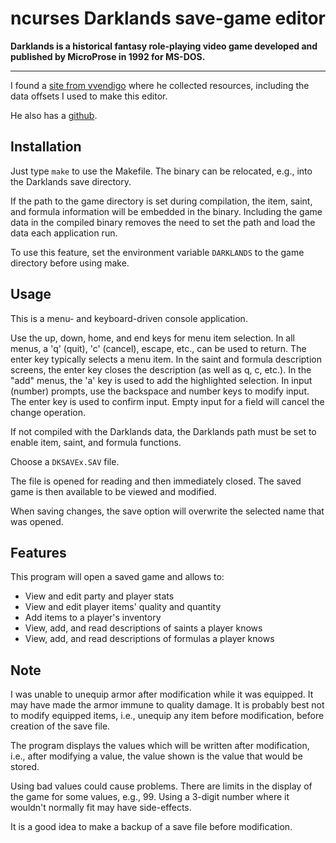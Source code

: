 # ncurses Darklands save-game editor
<b>Darklands is a historical fantasy role-playing video game
developed and published by MicroProse in 1992 for MS-DOS.</b>
___

I found a [site from vvendigo](https://wendigo.online-siesta.com/darklands/)
where he collected resources,
including the data offsets I used to make this editor.

He also has a [github](https://github.com/vvendigo).

## Installation
Just type `make` to use the Makefile.
The binary can be relocated, e.g., into the Darklands save directory.

If the path to the game directory is set during compilation,
the item, saint, and formula information will be embedded in the binary.
Including the game data in the compiled binary
removes the need to set the path and load the data each application run.

To use this feature,
set the environment variable `DARKLANDS`
to the game directory before using make.

## Usage
This is a menu- and keyboard-driven console application.

Use the up, down, home, and end keys for menu item selection.
In all menus, a 'q' (quit), 'c' (cancel), escape, etc., can be used to return.
The enter key typically selects a menu item.
In the saint and formula description screens,
the enter key closes the description (as well as q, c, etc.).
In the "add" menus, the 'a' key is used to add the highlighted selection.
In input (number) prompts, use the backspace and number keys to modify input.
The enter key is used to confirm input.
Empty input for a field will cancel the change operation.

If not compiled with the Darklands data,
the Darklands path must be set to enable item, saint, and formula functions.

Choose a `DKSAVEx.SAV` file.

The file is opened for reading and then immediately closed.
The saved game is then available to be viewed and modified.

When saving changes,
the save option will overwrite the selected name that was opened.

## Features
This program will open a saved game and allows to:
- View and edit party and player stats
- View and edit player items' quality and quantity
- Add items to a player's inventory
- View, add, and read descriptions of saints a player knows
- View, add, and read descriptions of formulas a player knows

## Note
I was unable to unequip armor after modification while it was equipped.
It may have made the armor immune to quality damage.
It is probably best not to modify equipped items, i.e.,
unequip any item before modification, before creation of the save file.

The program displays the values which will be written after modification, i.e.,
after modifying a value, the value shown is the value that would be stored.

Using bad values could cause problems.
There are limits in the display of the game for some values, e.g., 99.
Using a 3-digit number where it wouldn't normally fit may have side-effects.

It is a good idea to make a backup of a save file before modification.
